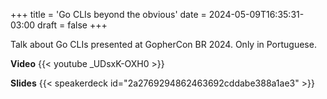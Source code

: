 +++
title = 'Go CLIs beyond the obvious'
date = 2024-05-09T16:35:31-03:00
draft = false
+++

Talk about Go CLIs presented at GopherCon BR 2024. Only in Portuguese.

**Video**
{{< youtube _UDsxK-OXH0 >}}

**Slides**
{{< speakerdeck id="2a2769294862463692cddabe388a1ae3" >}}
